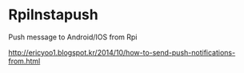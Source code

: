 RpiInstapush
============

Push message to Android/IOS from Rpi


http://ericyoo1.blogspot.kr/2014/10/how-to-send-push-notifications-from.html

